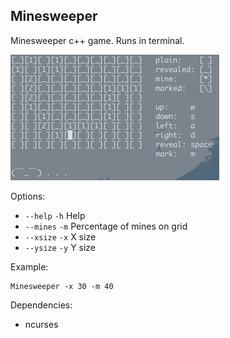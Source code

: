 Minesweeper
-

Minesweeper c++ game.
Runs in terminal.

![](Minesweeper.png)

Options:
- `--help` `-h` Help
- `--mines` `-m` Percentage of mines on grid
- `--xsize` `-x` X size
- `--ysize` `-y` Y size

Example:
```
Minesweeper -x 30 -m 40
```

Dependencies:
- ncurses
